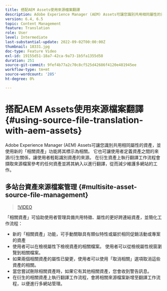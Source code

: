 ```yaml
---
title: 搭配AEM Assets使用來源檔案翻譯
description: Adobe Experience Manager (AEM) Assets可讓您識別共用相同屬性的資產，並使用新的「相關資產」功能將其標示為相關。 它也可讓使用者定義資產之間的來源/衍生關係，讓使用者輕鬆識別資產的來源。 在衍生資產上執行翻譯工作流程會擷取來源檔案參考的任何資產並將其納入以進行翻譯，從而減少維護多網站的工作。
version: 6.4, 6.5
topic: Content Management
feature: Translation
role: User
level: Intermediate
last-substantial-update: 2022-09-02T00:00:00Z
thumbnail: 18331.jpg
doc-type: Feature Video
exl-id: 19155d51-18a7-42ca-9a73-1b5fa1355d58
duration: 251
source-git-commit: 9fef4b77a2c70c8cf525d42686f4120e481945ee
workflow-type: tm+mt
source-wordcount: '285'
ht-degree: 0%

---
```


# 搭配AEM Assets使用來源檔案翻譯 {#using-source-file-translation-with-aem-assets}

Adobe Experience Manager (AEM) Assets可讓您識別共用相同屬性的資產，並使用新的「相關資產」功能將其標示為相關。 它也可讓使用者定義資產之間的來源/衍生關係，讓使用者輕鬆識別資產的來源。 在衍生資產上執行翻譯工作流程會擷取來源檔案參考的任何資產並將其納入以進行翻譯，從而減少維護多網站的工作。

## 多站台資產來源檔案管理 {#multisite-asset-source-file-management}

>[!VIDEO](https://video.tv.adobe.com/v/18331?quality=12&learn=on)

「相關資產」可協助使用者管理具備共用特徵、屬性的更好跨連結資產，並簡化工作流程：

* 新的「相關資產」功能，可手動關聯具有類似特性或屬於相同促銷活動或專案的資產
* 使用者可以在檢視屬性下檢視資產的相關檔案。 使用者可以從檢視屬性視窗瀏覽到相關檔案。
* 如果兩個相關資產的屬性已變更，使用者可以使用「取消相關」選項取消這些資產的相關。
* 當您嘗試刪除相關資產時，如果它有其他相關資產，您會收到警告訊息。
* 在衍生的相關資產上執行翻譯工作流程，會將相關來源檔案新增至翻譯工作流程，以便進行多網站管理。
